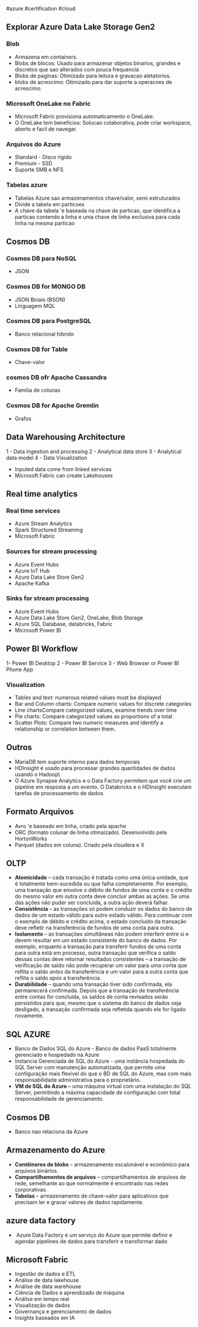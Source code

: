 #azure #certification #cloud
## Explorar Azure Data Lake Storage Gen2
### Blob
- Armazena em containers. 
- Blobs de blocos: Usado para armazenar objetos binarios, grandes e discretos que sao alterados com pouca frequencia
- Blobs de paginas: Otimizado para leitura e gravacao aletatorios. 
- blobs de acrescimo: Otimizado para dar suporte a operacoes de acrescimo. 
### Microsoft OneLake no Fabric
- Microsoft Fabric provisiona automaticamento o OneLake.
- O OneLake tem beneficios: Solucao colaborativa, pode criar workspace, aberto e facil de navegar. 

### Arquivos do Azure
- Standard - Disco rigido
- Premium - SSD
- Suporte SMB e NFS
### Tabelas azure 
- Tabelas Azure sao armazenamentos chave/valor, semi estruturados
- Divide a tabela em particoes 
- A chave da tabela 'e baseada na chave de particao, que identifica a particao contendo a linha e uma chave de linha exclusiva para cada linha na mesma particao 

## Cosmos DB
### Cosmos DB para NoSQL 
- JSON 
### Cosmos DB for MONGO DB
- JSON Binaio (BSON)
- Linguagem MQL
### Cosmos DB para PostgreSQL
- Banco relacional hibrido
### Cosmos DB for Table 
- Chave-valor 
### cosmos DB ofr Apache Cassandra
- Familia de colunas 
### Cosmos DB for Apache Gremlin 
- Grafos 


## Data Warehousing Architecture
1 - Data ingestion and processing
2 - Analytical data store 
3 - Analytical data model 
4 - Data Visualization 

- Inputed data come from linked services
- Microsoft Fabric can create Lakehouses 

## Real time analytics 
### Real time services 
- Azure Stream Analytics 
- Spark Structured Streaming
- Microsoft Fabric
### Sources for stream processing
- Azure Event Hubs
- Azure IoT Hub
- Azure Data Lake Store Gen2 
- Apache Kafka
### Sinks for stream processing
- Azure Event Hubs
- Azure Data Lake Store Gen2, OneLake, Blob Storage
- Azure SQL Database, databricks, Fabric
- Microsoft Power BI

## Power BI Workflow 
1- Power BI Desktop
2 - Power BI Service 
3 - Web Browser or Power BI Phone App 

### Visualization 
- Tables and text: numerous related values must be displayed
-  Bar and Column charts:  Compare numeric values for discrete categories 
-  Line chartsCompare categorized values, examine trends over time
- Pie charts: Compare categorized values as proportions of a total 
- Scatter Plots: Compare two numeric measures and identify a relationship or correlation between them. 

## Outros 
- MariaDB tem suporte interno para dados temporais
-  HDInsight é usado para processar grandes quantidades de dados usando o Hadoop\
- O Azure Synapse Analytics e o Data Factory permitem que você crie um pipeline em resposta a um evento. O Databricks e o HDInsight executam tarefas de processamento de dados.
## Formato Arquivos
- Avro 'e baseado em linha, criado pela apache
- ORC (formato colunar de linha otimaizado). Desenvolvido pela HortonWorks
- Parquet (dados em coluna). Criado pela cloudera e X

## OLTP 
- **Atomicidade** – cada transação é tratada como uma única unidade, que é totalmente bem-sucedida ou que falha completamente. Por exemplo, uma transação que envolve o débito de fundos de uma conta e o crédito do mesmo valor em outra conta deve concluir ambas as ações. Se uma das ações não puder ser concluída, a outra ação deverá falhar.
- **Consistência** – as transações só podem conduzir os dados do banco de dados de um estado válido para outro estado válido. Para continuar com o exemplo de débito e crédito acima, o estado concluído da transação deve refletir na transferência de fundos de uma conta para outra.
- **Isolamento** – as transações simultâneas não podem interferir entre si e devem resultar em um estado consistente do banco de dados. Por exemplo, enquanto a transação para transferir fundos de uma conta para outra está em processo, outra transação que verifica o saldo dessas contas deve retornar resultados consistentes – a transação de verificação de saldo não pode recuperar um valor para uma conta que reflita o saldo _antes_ da transferência e um valor para a outra conta que reflita o saldo _após_ a transferência.
- **Durabilidade** – quando uma transação tiver sido confirmada, ela permanecerá confirmada. Depois que a transação de transferência entre contas for concluída, os saldos de conta revisados serão persistidos para que, mesmo que o sistema do banco de dados seja desligado, a transação confirmada seja refletida quando ele for ligado novamente.
## SQL AZURE

- Banco de Dados SQL do Azure - Banco de dados PaaS totalmente gerenciado e hospedado na Azure
- Instancia Gerenciada de SQL do Azure - uma instância hospedada do SQL Server com manutenção automatizada, que permite uma configuração mais flexível do que o BD de SQL do Azure, mas com mais responsabilidade administrativa para o proprietário.
- **VM de SQL do Azure** – uma máquina virtual com uma instalação do SQL Server, permitindo a máxima capacidade de configuração com total responsabilidade de gerenciamento.
## Cosmos DB 
 - Banco nao relaciona da Azure

## Armazenamento do Azure 
- **Contêineres de blobs** – armazenamento escalonável e econômico para arquivos binários.
- **Compartilhamentos de arquivos** – compartilhamentos de arquivos de rede, semelhante ao que normalmente é encontrado nas redes corporativas.
- **Tabelas** – armazenamento de chave-valor para aplicativos que precisam ler e gravar valores de dados rapidamente.

## azure data factory 
-  Azure Data Factory é um serviço do Azure que permite definir e agendar pipelines de dados para transferir e transformar dado

## Microsoft Fabric
- Ingestão de dados e ETL
- Análise de data lakehouse
- Análise de data warehouse
- Ciência de Dados e aprendizado de máquina
- Análise em tempo real
- Visualização de dados
- Governança e gerenciamento de dados
- Insights baseados em IA
